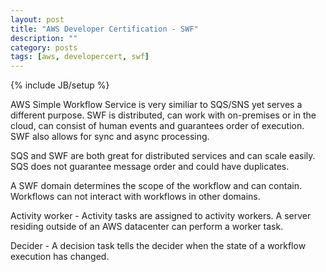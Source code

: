```yaml
---
layout: post
title: "AWS Developer Certification - SWF"
description: ""
category: posts
tags: [aws, developercert, swf]
---
```

{% include JB/setup %}

AWS Simple Workflow Service is very similiar to SQS/SNS yet serves a different purpose. SWF is distributed, can work with on-premises or in the cloud, can consist of human events and guarantees order of execution. SWF also allows for sync and async processing.

SQS and SWF are both great for distributed services and can scale easily. SQS does not guarantee message order and could have duplicates.

A SWF domain determines the scope of the workflow and can contain. Workflows can not interact with workflows in other domains.

Activity worker - Activity tasks are assigned to activity workers. A server residing outside of an AWS datacenter can perform a worker task.

Decider - A decision task tells the decider when the state of a workflow execution has changed.

